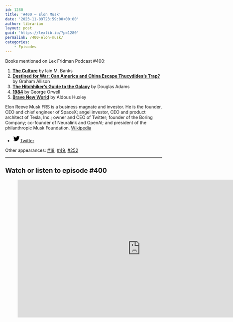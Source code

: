 ```yaml
---
id: 1280
title: '#400 – Elon Musk'
date: '2023-11-09T23:59:00+00:00'
author: librarian
layout: post
guid: 'https://lexlib.io/?p=1280'
permalink: /400-elon-musk/
categories:
    - Episodes
---
```


Books mentioned on Lex Fridman Podcast #400:

1. <b><a href="https://amzn.to/40xG1MU" target="_blank" rel="sponsored noopener noreferrer">The Culture</a></b> by Iain M. Banks
2. <b><a href="https://amzn.to/3ug4dYo" target="_blank" rel="sponsored noopener noreferrer">Destined for War: Can America and China Escape Thucydides’s Trap?</a></b> by Graham Allison
3. <b><a href="https://amzn.to/3QDhD8f" target="_blank" rel="sponsored noopener noreferrer">The Hitchhiker’s Guide to the Galaxy</a></b> by Douglas Adams
4. <b><a href="https://amzn.to/3FXeniU" target="_blank" rel="sponsored noopener noreferrer">1984</a></b> by George Orwell
5. <b><a href="https://amzn.to/49uTeKF" target="_blank" rel="sponsored noopener noreferrer">Brave New World</a></b> by Aldous Huxley

<!--more-->

Elon Reeve Musk FRS is a business magnate and investor. He is the founder, CEO and chief engineer of SpaceX; angel investor, CEO and product architect of Tesla, Inc.; owner and CEO of Twitter; founder of the Boring Company; co-founder of Neuralink and OpenAI; and president of the philanthropic Musk Foundation. [Wikipedia](https://en.wikipedia.org/wiki/Elon_Musk)

- [<svg aria-hidden="true" focusable="false" height="24" version="1.1" viewbox="0 0 24 24" width="24" xmlns="http://www.w3.org/2000/svg"><path d="M22.23,5.924c-0.736,0.326-1.527,0.547-2.357,0.646c0.847-0.508,1.498-1.312,1.804-2.27 c-0.793,0.47-1.671,0.812-2.606,0.996C18.324,4.498,17.257,4,16.077,4c-2.266,0-4.103,1.837-4.103,4.103 c0,0.322,0.036,0.635,0.106,0.935C8.67,8.867,5.647,7.234,3.623,4.751C3.27,5.357,3.067,6.062,3.067,6.814 c0,1.424,0.724,2.679,1.825,3.415c-0.673-0.021-1.305-0.206-1.859-0.513c0,0.017,0,0.034,0,0.052c0,1.988,1.414,3.647,3.292,4.023 c-0.344,0.094-0.707,0.144-1.081,0.144c-0.264,0-0.521-0.026-0.772-0.074c0.522,1.63,2.038,2.816,3.833,2.85 c-1.404,1.1-3.174,1.756-5.096,1.756c-0.331,0-0.658-0.019-0.979-0.057c1.816,1.164,3.973,1.843,6.29,1.843 c7.547,0,11.675-6.252,11.675-11.675c0-0.178-0.004-0.355-0.012-0.531C20.985,7.47,21.68,6.747,22.23,5.924z"></path></svg><span class="wp-block-social-link-label screen-reader-text">Twitter</span>](https://twitter.com/elonmusk)

Other appearances: [\#18](/18-elon-musk/), [\#49](/49-elon-musk/), [\#252](/252-elon-musk/)

- - - - - -

## Watch or listen to episode #400

<figure class="wp-block-embed is-type-video is-provider-youtube wp-block-embed-youtube wp-embed-aspect-16-9 wp-has-aspect-ratio"><div class="wp-block-embed__wrapper"><iframe allow="accelerometer; autoplay; clipboard-write; encrypted-media; gyroscope; picture-in-picture; web-share" allowfullscreen="" frameborder="0" height="443" loading="lazy" src="https://www.youtube.com/embed/JN3KPFbWCy8?feature=oembed" title="Elon Musk: War, AI, Aliens, Politics, Physics, Video Games, and Humanity | Lex Fridman Podcast #400" width="788"></iframe></div></figure>